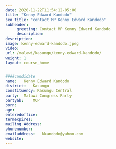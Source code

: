 ```yaml
---
date: 2020-11-22T11:54:12-05:00
title: "Kenny Edward Kandodo"
seo_title: "contact MP Kenny Edward Kandodo"
subheader:
     greeting: Contact MP Kenny Edward Kandodo
     description: 
description: 
image: kenny-edward-kandodo.jpeg
video: 
url: /malawi/kasungu/kenny-edward-kandodo/
weight: 1
layout: course_home


####candidate
name:	Kenny Edward Kandodo
district:	Kasungu
constituency: Kasungu Central
party:	Malawi Congress Party
partyab:	MCP
born:
age: 
enteredoffice:	
termexpires:	
mailing Address:
phonenumber:	
emailaddress:	kkandodo@yahoo.com
website:	
---
```


